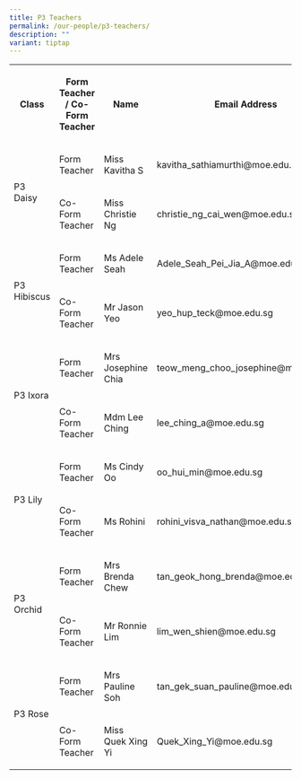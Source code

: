 ```yaml
---
title: P3 Teachers
permalink: /our-people/p3-teachers/
description: ""
variant: tiptap
---
```

<table><tbody><tr><th rowspan="1" colspan="1"><p>Class</p></th><th rowspan="1" colspan="1"><p>Form Teacher / Co-Form Teacher</p></th><th rowspan="1" colspan="1"><p>Name</p></th><th rowspan="1" colspan="1"><p>Email Address</p></th></tr><tr><td rowspan="2" colspan="1"><p>P3 Daisy</p></td><td rowspan="1" colspan="1"><p>Form Teacher</p></td><td rowspan="1" colspan="1"><p>Miss Kavitha S</p></td><td rowspan="1" colspan="1"><p>kavitha_sathiamurthi@moe.edu.sg</p></td></tr><tr><td rowspan="1" colspan="1"><p>Co-Form Teacher</p></td><td rowspan="1" colspan="1"><p>Miss Christie Ng</p></td><td rowspan="1" colspan="1"><p>christie_ng_cai_wen@moe.edu.sg</p></td></tr><tr><td rowspan="2" colspan="1"><p>P3 Hibiscus</p></td><td rowspan="1" colspan="1"><p>Form Teacher</p></td><td rowspan="1" colspan="1"><p>Ms Adele Seah</p></td><td rowspan="1" colspan="1"><p>Adele_Seah_Pei_Jia_A@moe.edu.sg</p></td></tr><tr><td rowspan="1" colspan="1"><p>Co-Form Teacher</p></td><td rowspan="1" colspan="1"><p>Mr Jason Yeo</p></td><td rowspan="1" colspan="1"><p>yeo_hup_teck@moe.edu.sg</p></td></tr><tr><td rowspan="2" colspan="1"><p>P3 Ixora</p></td><td rowspan="1" colspan="1"><p>Form Teacher</p></td><td rowspan="1" colspan="1"><p>Mrs Josephine Chia</p></td><td rowspan="1" colspan="1"><p>teow_meng_choo_josephine@moe.edu.sg</p></td></tr><tr><td rowspan="1" colspan="1"><p>Co-Form Teacher</p></td><td rowspan="1" colspan="1"><p>Mdm Lee Ching</p></td><td rowspan="1" colspan="1"><p>lee_ching_a@moe.edu.sg</p></td></tr><tr><td rowspan="2" colspan="1"><p>P3 Lily</p></td><td rowspan="1" colspan="1"><p>Form Teacher</p></td><td rowspan="1" colspan="1"><p>Ms Cindy Oo</p></td><td rowspan="1" colspan="1"><p>oo_hui_min@moe.edu.sg</p></td></tr><tr><td rowspan="1" colspan="1"><p>Co-Form Teacher</p></td><td rowspan="1" colspan="1"><p>Ms Rohini</p></td><td rowspan="1" colspan="1"><p>rohini_visva_nathan@moe.edu.sg</p></td></tr><tr><td rowspan="2" colspan="1"><p>P3 Orchid</p></td><td rowspan="1" colspan="1"><p>Form Teacher</p></td><td rowspan="1" colspan="1"><p>Mrs Brenda Chew</p></td><td rowspan="1" colspan="1"><p>tan_geok_hong_brenda@moe.edu.sg</p></td></tr><tr><td rowspan="1" colspan="1"><p>Co-Form Teacher</p></td><td rowspan="1" colspan="1"><p>Mr Ronnie Lim</p></td><td rowspan="1" colspan="1"><p>lim_wen_shien@moe.edu.sg</p></td></tr><tr><td rowspan="2" colspan="1"><p>P3 Rose</p></td><td rowspan="1" colspan="1"><p>Form Teacher</p></td><td rowspan="1" colspan="1"><p>Mrs Pauline Soh</p></td><td rowspan="1" colspan="1"><p>tan_gek_suan_pauline@moe.edu.sg</p></td></tr><tr><td rowspan="1" colspan="1"><p>Co-Form Teacher</p></td><td rowspan="1" colspan="1"><p>Miss Quek Xing Yi</p></td><td rowspan="1" colspan="1"><p>Quek_Xing_Yi@moe.edu.sg</p></td></tr></tbody></table><p></p>